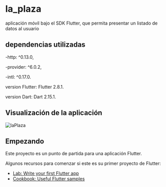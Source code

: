 # la_plaza

aplicación móvil bajo el SDK Flutter, que permita presentar un
listado de datos al usuario
## dependencias utilizadas
-http: ^0.13.0,

-provider: ^6.0.2,

-intl: ^0.17.0.

version Flutter: Flutter 2.8.1.

version Dart: Dart 2.15.1.
## Visualización de la aplicación
![laPlaza](https://user-images.githubusercontent.com/74674673/152280690-47cc90e0-d3bd-4937-b297-eb32913dcba4.jpg)

## Empezando
Este proyecto es un punto de partida para una aplicación Flutter.

Algunos recursos para comenzar si este es su primer proyecto de Flutter:

- [Lab: Write your first Flutter app](https://flutter.dev/docs/get-started/codelab)
- [Cookbook: Useful Flutter samples](https://flutter.dev/docs/cookbook)





